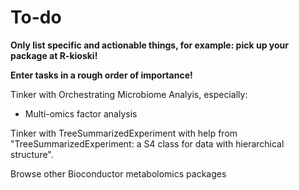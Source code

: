 # To-do

**Only list specific and actionable things, for example: pick up your package at R-kioski!**

**Enter tasks in a rough order of importance!**

Tinker with Orchestrating Microbiome Analyis, especially:
- Multi-omics factor analysis

Tinker with TreeSummarizedExperiment with help from "TreeSummarizedExperiment: a S4 class for data with hierarchical structure".

Browse other Bioconductor metabolomics packages
